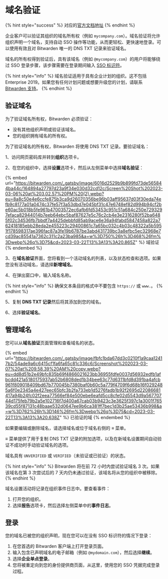 # 域名验证

{% hint style="success" %}
对应的[官方文档地址](https://bitwarden.com/help/domain-verification/)
{% endhint %}

企业客户可以验证其组织的域名所有权（例如 `mycompany.com`）。域名验证将允许组织声明一个域名，支持自动 SSO 操作等功能，从而更轻松、更快速地登录。可以使用有效且对 Bitwarden 唯一的 DNS TXT 记录来验证域名。

域名的所有权得到验证后，具有该域名（例如 `@mycompany.com`）的用户将能够绕过 SSO 登录步骤，该步骤需要在登录期间输入 [SSO 标识符](../../login-with-sso/using-login-with-sso.md#get-your-organization-identifier)。

{% hint style="info" %}
域名验证适用于具有企业计划的组织。这不包括 Enterprise 2019。如果您有任何计划问题或想要升级您的计划，请联系 [Bitwarden 支持](https://bitwarden.com/contact/)。
{% endhint %}

## 验证域名 <a href="#verify-a-domain" id="verify-a-domain"></a>

为了验证域名所有权，Bitwarden 必须验证：

* 没有其他组织声明或验证该域名。
* 您的组织拥有域名的所有权。

为了验证域名的所有权，Bitwarden 将使用 DNS TXT 记录。要验证域名：

1、访问网页密码库并转到**组织**选项卡。

2、在您的组织中，选择**设置**选项卡，然后从左侧菜单中选择**域名验证**：

{% embed url="https://bitwarden.com/_gatsby/image/6016d2529b9b899fd73de565844ba44c/164894a27797d23a9f34e030d32cd12c/Screen%20Shot%202023-03-06%20at%203.02.57%20PM%20(2).webp?eu=8a8c50e4e6ccfe875b3ca9d26070356be96b03aff95637d03f30eda74efb9c8177a01a0474c37fe57f3a53dbd7e045bf31c47e6748ef82d994b94cf2be60ac5b018b5fe961b47003572ec6afb6fd53453c951c51a684c250e7293297efaca82944014b7eeb64ebc5baf87627e5c76c2cb4e3e2316280f52ba6485f02c34536fb7bbdf7a4425debbfd85ab9ace6e36a94fabd5847458a822a762418185ebb28eda2e455223c29400861c7a65bc032c4b03c48322a5b5951f178598317ae396fac87a3fe19b6787be3abd431739bc3a8efbc5ec32968e7cd39ac85541a7362c311c2a23ba985&a=w%3D750%26h%3D468%26fm%3Dwebp%26q%3D75&cd=2023-03-22T13%3A13%3A20.865Z" %}
域验证
{% endembed %}

3、在**域名验证**界面，您将看到一个活动域名的列表，以及状态检查和选项。如果您没有活动域名，请选择**新增域名**。

4、在弹出窗口中，输入域名名称。

{% hint style="info" %}
确保文本条目的格式中不要包含 `https://` 或 `www.`。
{% endhint %}

5、复制 **DNS TXT 记录**然后将其添加到您的域名。

6、选择**验证域名**。

## 管理域名 <a href="#managing-domains" id="managing-domains"></a>

您可以从**域名验证**页面管理和查看域名的状态。

{% embed url="https://bitwarden.com/_gatsby/image/fbfc1bda67dd3c0210f1a9caa12417b2/54ade9a6c6415cf1fa6fa65c81c336c6/Screenshot%202023-03-07%20at%209.58.39%20AM%20copy.webp?eu=dd8d51b2e49bfc835b69f4866021623bb36955fdfe0037d56932edfb1afbcdd421a5180175937ab52b6808ded1b34bee63c77d6311bfd8d391ba4afcb961f809018409bd67b770045b7380baf0b60c5a779f4709f6d68b16f0292485a6f0e2345a4e427eec65bfc3b2fa733eb1d5276fadb1b92f2695d22086681417a94b24fc02f2eea77566ef84e500ebe6eafd5cc8cfe02d5543d9a56770744d175feb79b2a5e102716f7d400a67cab03b9423c3e3625f397c1a3001f76539cd55f87131c48baae532d0647ee9b6ca381ff7bec1d3b25ae53436b998&a=w%3D762%26h%3D146%26fm%3Dwebp%26q%3D75&cd=2023-03-22T13%3A13%3A20.638Z" %}
已验证的域
{% endembed %}

如果要编辑或删除域名，请选择域名或位于域名右侧的 **≡** 菜单。

**≡** 菜单提供了用于复制 DNS TXT 记录的附加选项，以及在新域名设置期间自动验证不成功时手动验证域名的选项。

域名具有 `UNVERIFIED` 或 `VERIFIED`（未验证或已验证）的状态。

{% hint style="info" %}
Bitwarden 将在前 72 小时内尝试验证域名 3 次。如果该域名在第 3 次尝试后的 7 天内仍未通过验证，该域名将从您的组织中被移除。
{% endhint %}

域名设置活动将记录在组织事件日志中。要查看事件：

1. 打开您的组织。
2. 选择**报告**选项卡，然后选择左侧菜单中的**事件日志**。

## 登录 <a href="#login" id="login"></a>

您的域名已被您的组织声明，现在您可以在没有 SSO 标识符的情况下登录：

1. 在您首选的 Bitwarden 客户端上打开登录页面。
2. 输入包含已声明域名的电子邮箱（例如 `@mydomain.com`），然后选择**继续**。
3. 选择**企业单点登录**。
4. 您将被重定向到您的身份提供商页面，从这里，使用您的 SSO 凭据完成登录过程。
